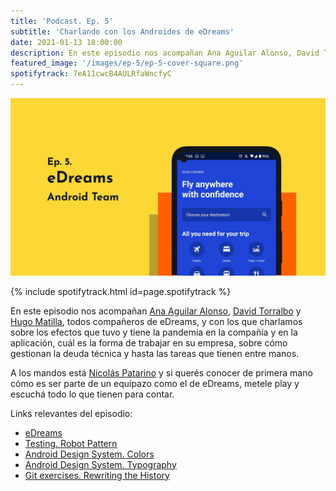 ```yaml
---
title: 'Podcast. Ep. 5'
subtitle: 'Charlando con los Androides de eDreams'
date: 2021-01-13 18:00:00
description: En este episodio nos acompañan Ana Aguilar Alonso, David Torralbo y Hugo Matilla, todos compañeros de eDreams.
featured_image: '/images/ep-5/ep-5-cover-square.png'
spotifytrack: 7eA11cwcB4AULRfaWncfyC
---
```


![](/images/ep-5/cover-ep-5.png)

{% include spotifytrack.html id=page.spotifytrack %}

En este episodio nos acompañan [Ana Aguilar Alonso](https://twitter.com/_akiana), 
[David Torralbo](https://twitter.com/dtorralbo) y [Hugo Matilla](https://twitter.com/HugoMatGom), todos compañeros de 
eDreams, y con los que charlamos sobre los efectos que tuvo y tiene la pandemia en la compañía y en la aplicación,
cuál es la forma de trabajar en su empresa, sobre cómo gestionan la deuda técnica y hasta las tareas que tienen entre
 manos.

A los mandos está [Nicolás Patarino](https://twitter.com/npatarino) y si querés conocer de primera mano cómo es ser 
parte de un equipazo como el de eDreams, metele play y escuchá todo lo que tienen para contar.

Links relevantes del episodio:

* [eDreams](https://www.edreams.es/)
* [Testing. Robot Pattern](https://medium.com/@igor.brishkoski/ui-testing-in-android-robot-pattern-cce0bf1f3d34)
* [Android Design System. Colors](https://proandroiddev.com/android-design-system-and-theming-colors-5a95f0464480?source=rss-468ae1103b95------2)
* [Android Design System. Typography](https://proandroiddev.com/android-design-system-and-theming-typography-6260c37b1243)
* [Git exercises. Rewriting the History](https://github.com/anaaguilaralonso/ScientificsHistory)
